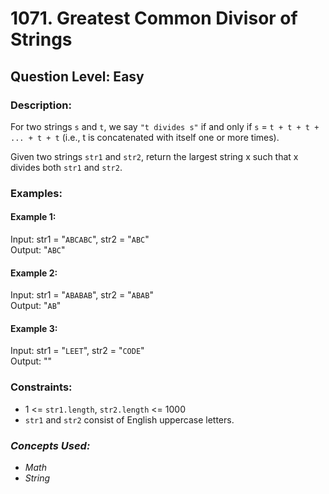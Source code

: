 # 1071. Greatest Common Divisor of Strings
## Question Level: Easy
### Description:
For two strings `s` and `t`, we say `"t divides s"` if and only if `s` = `t + t + t + ... + t + t` (i.e., t is concatenated with itself one or more times).

Given two strings `str1` and `str2`, return the largest string x such that x divides both `str1` and `str2`.

### Examples:
#### Example 1:

Input: str1 = "`ABCABC`", str2 = "`ABC`"  
Output: "`ABC`"
#### Example 2:

Input: str1 = "`ABABAB`", str2 = "`ABAB`"  
Output: "`AB`"
#### Example 3:

Input: str1 = "`LEET`", str2 = "`CODE`"  
Output: ""

### Constraints:

- 1 <= `str1.length`, `str2.length` <= 1000
- `str1` and `str2` consist of English uppercase letters.

### <i>Concepts Used:
- Math
- String
</i>